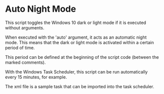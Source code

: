 # Auto Night Mode

This script toggles the Windows 10 dark or light mode if it is executed without arguments.

When executed with the 'auto' argument, it acts as an automatic night mode. This means that the dark or light mode is activated within a certain period of time.

This period can be defined at the beginning of the script code (between the marked comments). 

With the Windows Task Scheduler, this script can be run automatically every 15 minutes, for example.

The xml file is a sample task that can be imported into the task scheduler.
